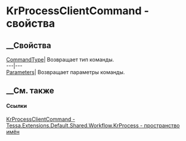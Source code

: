# KrProcessClientCommand - свойства
##  __Свойства
[CommandType](P_Tessa_Extensions_Default_Shared_Workflow_KrProcess_KrProcessClientCommand_CommandType.htm)|
Возвращает тип команды.  
---|---  
[Parameters](P_Tessa_Extensions_Default_Shared_Workflow_KrProcess_KrProcessClientCommand_Parameters.htm)|
Возвращает параметры команды.  
## __См. также
#### Ссылки
[KrProcessClientCommand -
](T_Tessa_Extensions_Default_Shared_Workflow_KrProcess_KrProcessClientCommand.htm)
[Tessa.Extensions.Default.Shared.Workflow.KrProcess - пространство
имён](N_Tessa_Extensions_Default_Shared_Workflow_KrProcess.htm)
